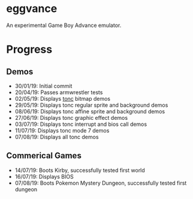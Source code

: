 # eggvance
An experimental Game Boy Advance emulator.

# Progress

##  Demos
- 30/01/19: Initial commit
- 20/04/19: Passes armwrestler tests
- 02/05/19: Displays [tonc](https://www.coranac.com/tonc/text/) bitmap demos
- 29/05/19: Displays tonc regular sprite and background demos
- 08/06/19: Displays tonc affine sprite and background demos
- 27/06/19: Displays tonc graphic effect demos
- 03/07/19: Displays tonc interrupt and bios call demos
- 11/07/19: Displays tonc mode 7 demos
- 07/08/19: Displays all tonc demos

## Commerical Games
- 14/07/19: Boots Kirby, successfully tested first world
- 16/07/19: Displays BIOS
- 07/08/19: Boots Pokemon Mystery Dungeon, successfully tested first dungeon
